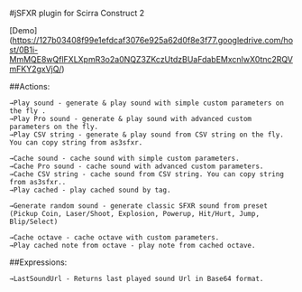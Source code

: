 #jSFXR plugin for Scirra Construct 2


[Demo] (https://127b03408f99e1efdcaf3076e925a62d0f8e3f77.googledrive.com/host/0B1i-MmMQE8wQflFXLXpmR3o2a0NQZ3ZKczUtdzBUaFdabEMxcnIwX0tnc2RQVmFKY2gxVjQ/)

##Actions: 
```
→Play sound - generate & play sound with simple custom parameters on the fly .
→Play Pro sound - generate & play sound with advanced custom parameters on the fly.
→Play CSV string - generate & play sound from CSV string on the fly. You can copy string from as3sfxr.

→Cache sound - cache sound with simple custom parameters.
→Cache Pro sound - cache sound with advanced custom parameters.
→Cache CSV string - cache sound from CSV string. You can copy string from as3sfxr..
→Play cached - play cached sound by tag.

→Generate random sound - generate classic SFXR sound from preset (Pickup Coin, Laser/Shoot, Explosion, Powerup, Hit/Hurt, Jump, Blip/Select)

→Cache octave - cache octave with custom parameters.
→Play cached note from octave - play note from cached octave.
```
##Expressions: 
```
→LastSoundUrl - Returns last played sound Url in Base64 format.
```